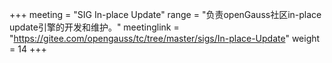 +++
meeting = "SIG In-place Update"
range = "负责openGauss社区in-place update引擎的开发和维护。"
meetinglink = "https://gitee.com/opengauss/tc/tree/master/sigs/In-place-Update"
weight =  14
+++